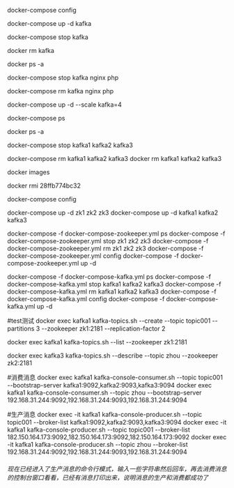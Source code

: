
docker-compose config

docker-compose up -d kafka

docker-compose stop kafka 

docker rm  kafka 

docker ps -a 

docker-compose stop kafka nginx php

docker-compose rm  kafka nginx php

docker-compose up -d --scale kafka=4

docker-compose ps 


docker ps -a

docker-compose stop kafka1 kafka2 kafka3

docker-compose rm kafka1 kafka2 kafka3
docker rm kafka1 kafka2 kafka3


docker images

docker rmi 28ffb774bc32


docker-compose config

docker-compose up -d zk1 zk2 zk3
docker-compose up -d kafka1 kafka2 kafka3


docker-compose -f docker-compose-zookeeper.yml ps
docker-compose -f docker-compose-zookeeper.yml stop zk1 zk2 zk3
docker-compose -f docker-compose-zookeeper.yml rm  zk1 zk2 zk3
docker-compose -f docker-compose-zookeeper.yml config
docker-compose -f docker-compose-zookeeper.yml up -d

docker-compose -f docker-compose-kafka.yml ps
docker-compose -f docker-compose-kafka.yml stop kafka1 kafka2 kafka3
docker-compose -f docker-compose-kafka.yml rm  kafka1 kafka2 kafka3
docker-compose -f docker-compose-kafka.yml config
docker-compose -f docker-compose-kafka.yml up -d


#test测试
docker exec kafka1 kafka-topics.sh --create --topic topic001 --partitions 3 --zookeeper zk1:2181 --replication-factor 2

docker exec kafka1 kafka-topics.sh --list --zookeeper zk1:2181

docker exec kafka3 kafka-topics.sh --describe --topic zhou --zookeeper zk2:2181

#消费消息
docker exec kafka1 kafka-console-consumer.sh --topic topic001 --bootstrap-server kafka1:9092,kafka2:9093,kafka3:9094
docker exec kafka1 kafka-console-consumer.sh --topic zhou --bootstrap-server 192.168.31.244:9092,192.168.31.244:9093,192.168.31.244:9094


#生产消息
docker exec -it kafka1 kafka-console-producer.sh --topic topic001 --broker-list kafka1:9092,kafka2:9093,kafka3:9094
docker exec -it kafka1 kafka-console-producer.sh --topic topic001 --broker-list 182.150.164.173:9092,182.150.164.173:9092,182.150.164.173:9092
docker exec -it kafka1 kafka-console-producer.sh --topic zhou --broker-list 192.168.31.244:9092,192.168.31.244:9093,192.168.31.244:9094

###### 现在已经进入了生产消息的命令行模式，输入一些字符串然后回车，再去消费消息的控制台窗口看看，已经有消息打印出来，说明消息的生产和消费都成功了